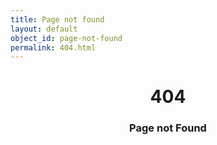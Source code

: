 ```yaml
---
title: Page not found
layout: default
object_id: page-not-found
permalink: 404.html
---
```


<div style="text-align:center">
	<h1>404</h1>
	<h3>Page not Found</h3>
</div>
